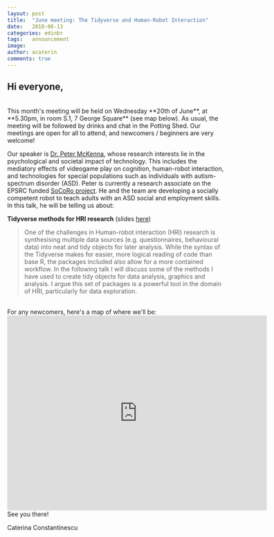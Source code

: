 ```yaml
---
layout: post
title:  "June meeting: The Tidyverse and Human-Robot Interaction"
date:   2018-06-13
categories: edinbr
tags:   announcement
image:
author: acaterin
comments: true
---
```





## Hi everyone,
<br/>
This month's meeting will be held on Wednesday **20th of June**, at **5.30pm, in room S.1, 7 George Square** (see map below). As usual, the meeting will be followed by drinks and chat in the Potting Shed. Our meetings are open for all to attend, and newcomers / beginners are very welcome!

Our speaker is [Dr. Peter McKenna](https://psych.hw.ac.uk/people/f-m/dr-peter-mckenna.html), whose research interests lie in the psychological and societal impact of technology. This includes the mediatory effects of videogame play on cognition, human-robot interaction, and technologies for special populations such as individuals with autism-spectrum disorder (ASD). Peter is currently a research associate on the EPSRC funded [SoCoRo project](http://www.socoro.net). He and the team are developing a socially competent robot to teach adults with an ASD social and employment skills. In this talk, he will be telling us about:

**Tidyverse methods for HRI research** (slides [here](https://cdn.rawgit.com/EdinbR/edinbr-talks/edc3c814/2018-06-20/PeterMcKenna_tidyverse-hri.html))<br/>

>One of the challenges in Human-robot interaction (HRI) research is synthesising multiple data sources (e.g. questionnaires, behavioural data) into neat and tidy objects for later analysis. While the syntax of the Tidyverse makes for easier, more logical reading of code than base R, the packages included also allow for a more contained workflow. In the following talk I will discuss some of the methods I have used to create tidy objects for data analysis, graphics and analysis. I argue this set of packages is a powerful tool in the domain of HRI, particularly for data exploration.





<br>
For any newcomers, here's a map of where we'll be:

<iframe src="https://www.google.com/maps/embed?pb=!1m18!1m12!1m3!1d2234.282340443238!2d-3.1908346839617403!3d55.94447818465967!2m3!1f0!2f0!3f0!3m2!1i1024!2i768!4f13.1!3m3!1m2!1s0x4887c7836463bd8d%3A0x94b177473107b73!2sDepartment+of+Psychology%2C+The+University+of+Edinburgh!5e0!3m2!1sen!2suk!4v1528927497390" width="600" height="450" frameborder="0" style="border:0" allowfullscreen></iframe>

<br>
See you there!

Caterina Constantinescu

